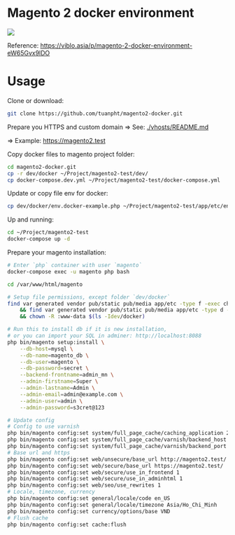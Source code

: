 # Magento 2 docker environment

![](https://images.viblo.asia/3b804ac8-287b-4d8d-96a6-9f402a81b144.png)

Reference: https://viblo.asia/p/magento-2-docker-environment-eW65Gvx9lDO

# Usage
Clone or download:
```bash
git clone https://github.com/tuanpht/magento2-docker.git
```

Prepare you HTTPS and custom domain => See: [./vhosts/README.md](./vhosts/README.md)

=> Example: https://magento2.test

Copy docker files to magento project folder:
```bash
cd magento2-docker.git
cp -r dev/docker ~/Project/magento2-test/dev/
cp docker-compose.dev.yml ~/Project/magento2-test/docker-compose.yml
```

Update or copy file env for docker:
```bash
cp dev/docker/env.docker-example.php ~/Project/magento2-test/app/etc/env.php
```

Up and running:
```bash
cd ~/Project/magento2-test
docker-compose up -d
```

Prepare your magento installation:
```bash
# Enter `php` container with user `magento`
docker-compose exec -u magento php bash

cd /var/www/html/magento

# Setup file permissions, except folder `dev/docker`
find var generated vendor pub/static pub/media app/etc -type f -exec chmod g+w {} + \
    && find var generated vendor pub/static pub/media app/etc -type d -exec chmod g+ws {} + \
    && chown -R :www-data $(ls -Idev/docker)

# Run this to install db if it is new installation,
# or you can import your SQL in adminer: http://localhost:8088
php bin/magento setup:install \
    --db-host=mysql \
    --db-name=magento_db \
    --db-user=magento \
    --db-password=secret \
    --backend-frontname=admin_mn \
    --admin-firstname=Super \
    --admin-lastname=Admin \
    --admin-email=admin@example.com \
    --admin-user=admin \
    --admin-password=s3cret@123

# Update config
# Config to use varnish
php bin/magento config:set system/full_page_cache/caching_application 2
php bin/magento config:set system/full_page_cache/varnish/backend_host nginx
php bin/magento config:set system/full_page_cache/varnish/backend_port 80
# Base url and https
php bin/magento config:set web/unsecure/base_url http://magento2.test/
php bin/magento config:set web/secure/base_url https://magento2.test/
php bin/magento config:set web/secure/use_in_frontend 1
php bin/magento config:set web/secure/use_in_adminhtml 1
php bin/magento config:set web/seo/use_rewrites 1
# Locale, timezone, currency
php bin/magento config:set general/locale/code en_US
php bin/magento config:set general/locale/timezone Asia/Ho_Chi_Minh
php bin/magento config:set currency/options/base VND
# Flush cache
php bin/magento config:set cache:flush
```
